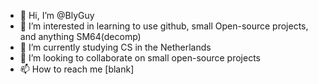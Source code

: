 - 👋 Hi, I’m @BlyGuy
- 👀 I’m interested in learning to use github, small Open-source projects, and anything SM64(decomp)
- 🌱 I’m currently studying CS in the Netherlands
- 💞️ I’m looking to collaborate on small open-source projects
- 📫 How to reach me [blank]

<!---
BlyGuy/BlyGuy is a ✨ special ✨ repository because its `README.md` (this file) appears on your GitHub profile.
You can click the Preview link to take a look at your changes.
--->
